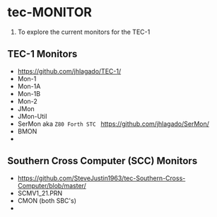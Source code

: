 



# tec-MONITOR

1. To explore the current monitors for the TEC-1

## TEC-1 Monitors 
- https://github.com/jhlagado/TEC-1/
- Mon-1
- Mon-1A
- Mon-1B
- Mon-2
- JMon
- JMon-Util
- SerMon aka `Z80 Forth STC `  https://github.com/jhlagado/SerMon/
- BMON
-  

## Southern Cross Computer (SCC) Monitors 
- https://github.com/SteveJustin1963/tec-Southern-Cross-Computer/blob/master/
- SCMV1_21.PRN
- CMON (both SBC's)
- 


 

